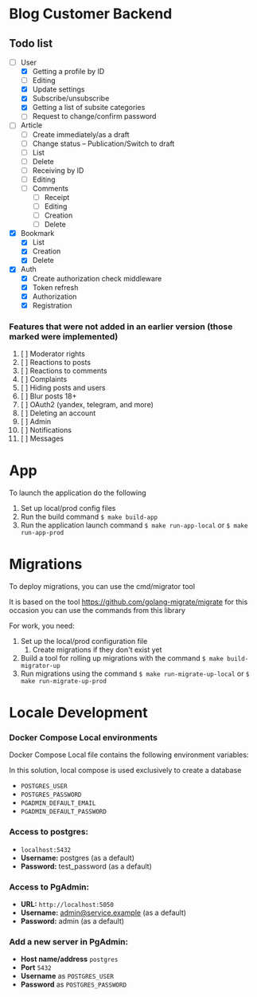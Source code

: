 # Blog Customer Backend

## Todo list
- [ ] User
   - [x] Getting a profile by ID
   - [ ] Editing
   - [x] Update settings
   - [x] Subscribe/unsubscribe
   - [x] Getting a list of subsite categories
   - [ ] Request to change/confirm password
- [ ] Article
   - [ ] Create immediately/as a draft
   - [ ] Change status – Publication/Switch to draft
   - [ ] List
   - [ ] Delete
   - [ ] Receiving by ID
   - [ ] Editing
   - [ ] Comments
      - [ ] Receipt
      - [ ] Editing
      - [ ] Creation
      - [ ] Delete
- [x] Bookmark
   - [x] List
   - [x] Creation
   - [x] Delete
- [x] Auth
   - [x] Create authorization check middleware
   - [x] Token refresh
   - [x] Authorization
   - [x] Registration

### Features that were not added in an earlier version (those marked were implemented)
1. [ ] Moderator rights
2. [ ] Reactions to posts
2. [ ] Reactions to comments
3. [ ] Complaints
4. [ ] Hiding posts and users
5. [ ] Blur posts 18+
6. [ ] OAuth2 (yandex, telegram, and more)
7. [ ] Deleting an account
8. [ ] Admin
9. [ ] Notifications
10. [ ] Messages

# App
To launch the application do the following

1. Set up local/prod config files
2. Run the build command ```$ make build-app```
3. Run the application launch command ```$ make run-app-local``` or ```$ make run-app-prod```

# Migrations
To deploy migrations, you can use the cmd/migrator tool

It is based on the tool https://github.com/golang-migrate/migrate for this occasion you can use the commands from this library

For work, you need:
1. Set up the local/prod configuration file
    1. Create migrations if they don't exist yet
2. Build a tool for rolling up migrations with the command ```$ make build-migrator-up```
3. Run migrations using the command ```$ make run-migrate-up-local``` or ```$ make run-migrate-up-prod```

# Locale Development

### Docker Compose Local environments
Docker Compose Local file contains the following environment variables:

In this solution, local compose is used exclusively to create a database

* `POSTGRES_USER`
* `POSTGRES_PASSWORD`
* `PGADMIN_DEFAULT_EMAIL`
* `PGADMIN_DEFAULT_PASSWORD`

### Access to postgres:
* `localhost:5432`
* **Username:** postgres (as a default)
* **Password:** test_password (as a default)

### Access to PgAdmin:
* **URL:** `http://localhost:5050`
* **Username:** admin@service.example (as a default)
* **Password:** admin (as a default)

### Add a new server in PgAdmin:
* **Host name/address** `postgres`
* **Port** `5432`
* **Username** as `POSTGRES_USER`
* **Password** as `POSTGRES_PASSWORD`